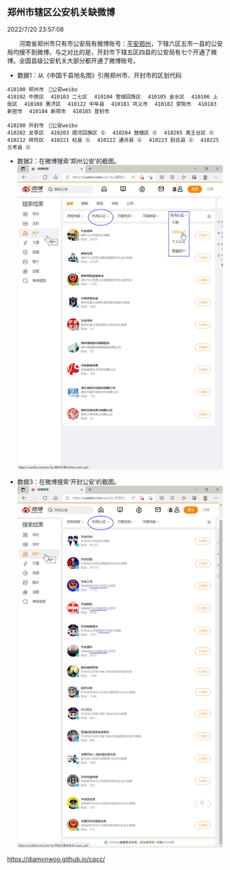 郑州市辖区公安机关缺微博
------------------------
2022/7/20 23:57:08

　　河南省郑州市只有市公安局有微博账号：[平安郑州](https://weibo.com/zzgawb)，下辖六区五市一县的公安局均搜不到微博。与之对比的是，开封市下辖五区四县的公安局有七个开通了微博。全国县级公安机关大部分都开通了微博账号。

+ 数据1：从《中国千县地名图》引用郑州市、开封市的区划代码

```
410100 郑州市　🛂公安weibo
410102 中原区⠀ 410103 二七区⠀ 410104 管城回族区⠀ 410105 金水区⠀ 410106 上街区⠀ 410108 惠济区⠀ 410122 中牟县⠀ 410181 巩义市⠀ 410182 荥阳市⠀ 410183 新密市⠀ 410184 新郑市⠀ 410185 登封市⠀

410200 开封市　🛂公安weibo
410202 龙亭区⠀ 410203 顺河回族区 Ⓖ⠀ 410204 鼓楼区 Ⓖ⠀ 410205 禹王台区 Ⓖ⠀ 410212 祥符区⠀ 410221 杞县 Ⓖ⠀ 410222 通许县 Ⓖ⠀ 410223 尉氏县 Ⓖ⠀ 410225 兰考县 Ⓖ⠀
```

+ 数据2：在微博搜索‘郑州公安’的截图。
![](410100-gongan-weibo-zhengzhou.png)

+ 数据3：在微博搜索‘开封公安’的截图。
![](410100-gongan-weibo-kaifeng.png)




<https://diamonwoo.github.io/cqcc/>
